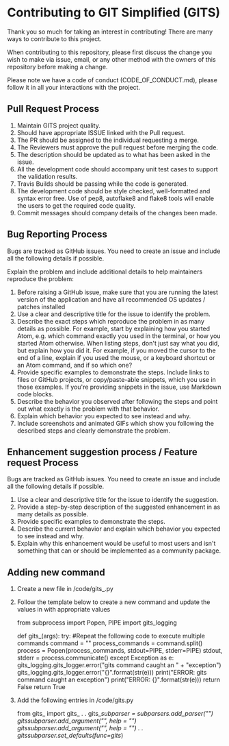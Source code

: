 # Contributing to GIT Simplified (GITS)

Thank you so much for taking an interest in contributing! There are many ways to contribute to this project.

When contributing to this repository, please first discuss the change you wish to make via issue,
email, or any other method with the owners of this repository before making a change.

Please note we have a code of conduct (CODE_OF_CONDUCT.md), please follow it in all your interactions with the project.

## Pull Request Process

1. Maintain GITS project quality.
2. Should have appropriate ISSUE linked with the Pull request.
3. The PR should be assigned to the individual requesting a merge.
4. The Reviewers must approve the pull request before merging the code.
5. The description should be updated as to what has been asked in the issue.
6. All the development code should accompany unit test cases to support the validation results.
7. Travis Builds should be passing while the code is generated.
8. The development code should be style checked, well-formatted and syntax error free. Use of pep8, autoflake8 and flake8 tools will enable the users to get the required code quality.
9. Commit messages should company details of the changes been made.

## Bug Reporting Process

Bugs are tracked as GitHub issues. You need to create an issue and include all the following details if possible.

Explain the problem and include additional details to help maintainers reproduce the problem:

1. Before raising a GitHub issue, make sure that you are running the latest version of the application and have all recommended OS updates / patches installed
2. Use a clear and descriptive title for the issue to identify the problem.
3. Describe the exact steps which reproduce the problem in as many details as possible. For example, start by explaining how you started Atom, e.g. which command exactly you used in the terminal, or how you started Atom otherwise. When listing steps, don't just say what you did, but explain how you did it. For example, if you moved the cursor to the end of a line, explain if you used the mouse, or a keyboard shortcut or an Atom command, and if so which one?
4. Provide specific examples to demonstrate the steps. Include links to files or GitHub projects, or copy/paste-able snippets, which you use in those examples. If you're providing snippets in the issue, use Markdown code blocks.
5. Describe the behavior you observed after following the steps and point out what exactly is the problem with that behavior.
6. Explain which behavior you expected to see instead and why.
7. Include screenshots and animated GIFs which show you following the described steps and clearly demonstrate the problem.


## Enhancement suggestion process / Feature request Process

Bugs are tracked as GitHub issues. You need to create an issue and include all the following details if possible.

1. Use a clear and descriptive title for the issue to identify the suggestion.
2. Provide a step-by-step description of the suggested enhancement in as many details as possible.
3. Provide specific examples to demonstrate the steps.
4. Describe the current behavior and explain which behavior you expected to see instead and why.
5. Explain why this enhancement would be useful to most users and isn't something that can or should be implemented as a community package.

## Adding new command

1. Create a new file in <PROJECT HOME>/code/gits_<command name>.py
2. Follow the template below to create a new command and update the values in
  <text> with appropriate values

    from subprocess import Popen, PIPE
    import gits_logging

    def gits_<command name>(args):
        try:
            #Repeat the following code to execute multiple commands
            command = "<command to be executed>"
            process_commands = command.split()
            process = Popen(process_commands, stdout=PIPE, stderr=PIPE)
            stdout, stderr = process.communicate()
        except Exception as e:
            gits_logging.gits_logger.error("gits <command name> command caught an "
                + "exception")
            gits_logging.gits_logger.error("{}".format(str(e)))
            print("ERROR: gits <command name> command caught an exception")
            print("ERROR: {}".format(str(e)))
            return False
        return True
3. Add the following entries in <PROJECT HOME>/code/gits.py

    from gits_<command name> import gits_<command name>
    .
    .
    gits_<command name>_subparser = subparsers.add_parser("<command name>")
    gits_<command name>_subparser.add_argument("<argument variable1>", help = "<description of the variable>")
    gits_<command name>_subparser.add_argument("<argument variable2>", help = "<description of the variable>")
    .
    .
    gits_<command name>_subparser.set_defaults(func=gits_<command name>)
